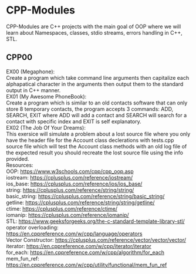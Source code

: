 # CPP-Modules
CPP-Modules are C++ projects with the main goal of OOP where we will learn about Namespaces, classes, stdio streams, errors handling in C++, STL.  
## CPP00  
EX00 (Megaphone):  
Create a program which take command line arguments then capitalize each alphapatical character in the arguments then output them to the standard output in C++ manner.  
EX01 (My Awesome PhoneBook):  
Create a program which is similar to an old contacts software that can only store 8 temporary contacts, the program accepts 3 commands: ADD, SEARCH, EXIT where ADD will add a contact and SEARCH will search for a contact with specific index and EXIT is self explanatory.  
EX02 (The Job Of Your Dreams):  
This exersice will simulate a problem about a lost source file where you only have the header file for the Account class declerations with tests.cpp source file which will test the Account class methods with an old log file of the expected result you should recreate the lost source file using the info provided.  
Resources:  
OOP: https://www.w3schools.com/cpp/cpp_oop.asp  
iostream: https://cplusplus.com/reference/iostream/  
ios_base: https://cplusplus.com/reference/ios/ios_base/  
string: https://cplusplus.com/reference/string/string/  
basic_string: https://cplusplus.com/reference/string/basic_string/  
getline: https://cplusplus.com/reference/string/string/getline/  
ctime: https://cplusplus.com/reference/ctime/  
iomanip: https://cplusplus.com/reference/iomanip/  
STL: https://www.geeksforgeeks.org/the-c-standard-template-library-stl/  
operator overloading: https://en.cppreference.com/w/cpp/language/operators  
Vector Constructor: https://cplusplus.com/reference/vector/vector/vector/  
iterator: https://en.cppreference.com/w/cpp/iterator/iterator  
for_each: https://en.cppreference.com/w/cpp/algorithm/for_each  
mem_fun_ref: https://en.cppreference.com/w/cpp/utility/functional/mem_fun_ref  
